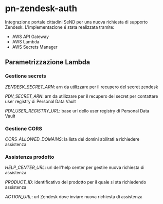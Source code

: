 # pn-zendesk-auth
Integrazione portale cittadini SeND per una nuova richiesta di supporto Zendesk.
L'implementazione é stata realizzata tramite:
- AWS API Gateway
- AWS Lambda
- AWS Secrets Manager

## Parametrizzazione Lambda

### Gestione secrets
_ZENDESK_SECRET_ARN_: arn da utilizzare per il recupero del secret zendesk

_PDV_SECRET_ARN_: arn da utilizzare per il recupero del secret per contattare user registry di Personal Data Vault

_PDV_USER_REGISTRY_URL_: base url dello user registry di Personal Data Vault

### Gestione CORS
_CORS_ALLOWED_DOMAINS_: la lista dei domini abilitati a richiedere assistenza

### Assistenza prodotto
_HELP_CENTER_URL_: url dell'help center per gestire nuova richiesta di assistenza

_PRODUCT_ID_: identificativo del prodotto per il quale si sta richiedendo assistenza

_ACTION_URL_: url Zendesk dove inviare nuova richiesta di assistenza